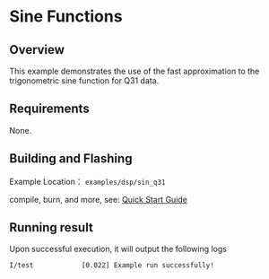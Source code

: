 # Sine Functions

## Overview

This example demonstrates the use of the fast approximation to the trigonometric sine function for Q31 data.

## Requirements

None.

## Building and Flashing

Example Location： `examples/dsp/sin_q31`

compile, burn, and more, see: [Quick Start Guide](https://doc.winnermicro.net/w800/en/latest/get_started/index.html)

## Running result

Upon successful execution, it will output the following logs

```
I/test            [0.022] Example run successfully!
```

